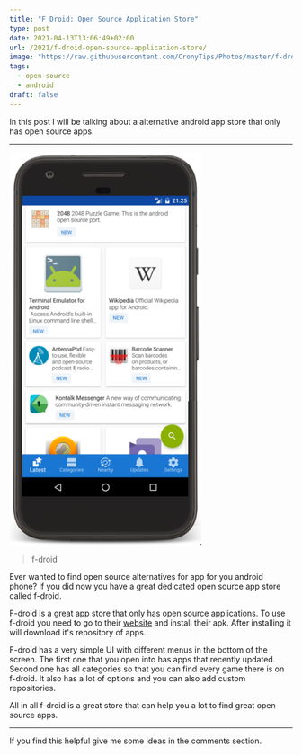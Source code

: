 ```yaml
---
title: "F Droid: Open Source Application Store"
type: post
date: 2021-04-13T13:06:49+02:00
url: /2021/f-droid-open-source-application-store/
image: "https://raw.githubusercontent.com/CronyTips/Photos/master/f-droid.png"
tags:
  - open-source
  - android
draft: false
---
```


In this post I will be talking about a alternative android app store that only has open source apps.

<!--more-->

---

![f-droid](https://raw.githubusercontent.com/CronyTips/Photos/master/f-droid.png)

> f-droid

Ever wanted to find open source alternatives for app for you android phone? If you did now you have a great dedicated open source app store called f-droid.

F-droid is a great app store that only has open source applications. To use f-droid you need to go to their [website](https://f-droid.org/) and install their apk. After installing it will download it's repository of apps.

F-droid has a very simple UI with different menus in the bottom of the screen. The first one that you open into has apps that recently updated. Second one has all categories so that you can find every game there is on f-droid. It also has a lot of options and you can also add custom repositories.

All in all f-droid is a great store that can help you a lot to find great open source apps.

---

If you find this helpful give me some ideas in the comments section.
